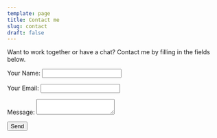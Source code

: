 ```yaml
---
template: page
title: Contact me
slug: contact
draft: false
---
```

Want to work together or have a chat? Contact me by filling in the fields below.

<form name="contact" method="POST" netlify action="thank-you">
  <p>
    <label>Your Name: <input type="text" name="name" /></label>   
  </p>
  <p>
    <label>Your Email: <input type="email" name="email" /></label>
  </p>
  <p>
    <label>Message: <textarea name="message"></textarea></label>
  </p>
  <p>
    <button type="submit">Send</button>
  </p>
</form>
